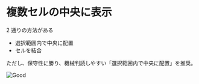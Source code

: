 # 複数セルの中央に表示

2 通りの方法がある

- 選択範囲内で中央に配置
- セルを結合

ただし、保守性に勝り、機械判読しやすい「選択範囲内で中央に配置」を推奨。

![Good](https://user-images.githubusercontent.com/49807271/227769845-8fe84005-ec9b-49b8-a917-d5906500678f.png)
